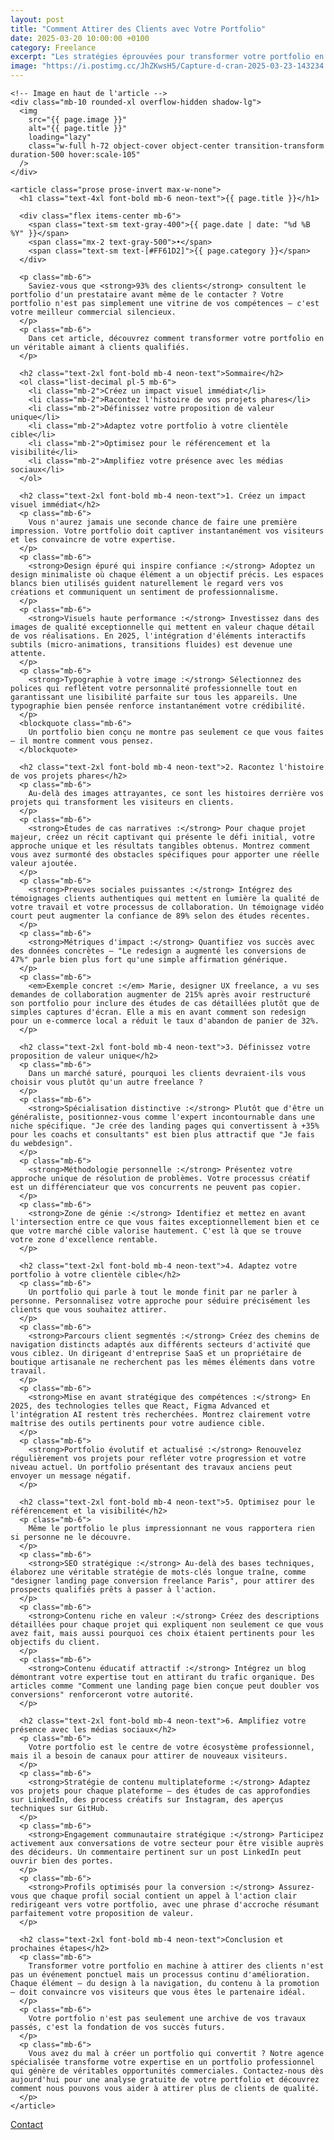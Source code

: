 ```yaml
---
layout: post
title: "Comment Attirer des Clients avec Votre Portfolio"
date: 2025-03-20 10:00:00 +0100
category: Freelance
excerpt: "Les stratégies éprouvées pour transformer votre portfolio en véritable outil commercial et décrocher plus de projets en tant que freelance."
image: "https://i.postimg.cc/JhZKwsH5/Capture-d-cran-2025-03-23-143234.webp"
---
```

<main class="pt-24 pb-16 bg-[#0A0118] text-white">
  <div class="container mx-auto px-4 max-w-4xl">

    <!-- Image en haut de l'article -->
    <div class="mb-10 rounded-xl overflow-hidden shadow-lg">
      <img 
        src="{{ page.image }}" 
        alt="{{ page.title }}" 
        loading="lazy"
        class="w-full h-72 object-cover object-center transition-transform duration-500 hover:scale-105"
      />
    </div>

    <article class="prose prose-invert max-w-none">
      <h1 class="text-4xl font-bold mb-6 neon-text">{{ page.title }}</h1>
      
      <div class="flex items-center mb-6">
        <span class="text-sm text-gray-400">{{ page.date | date: "%d %B %Y" }}</span>
        <span class="mx-2 text-gray-500">•</span>
        <span class="text-sm text-[#FF61D2]">{{ page.category }}</span>
      </div>

      <p class="mb-6">
        Saviez-vous que <strong>93% des clients</strong> consultent le portfolio d'un prestataire avant même de le contacter ? Votre portfolio n'est pas simplement une vitrine de vos compétences — c'est votre meilleur commercial silencieux.
      </p>
      <p class="mb-6">
        Dans cet article, découvrez comment transformer votre portfolio en un véritable aimant à clients qualifiés.
      </p>

      <h2 class="text-2xl font-bold mb-4 neon-text">Sommaire</h2>
      <ol class="list-decimal pl-5 mb-6">
        <li class="mb-2">Créez un impact visuel immédiat</li>
        <li class="mb-2">Racontez l'histoire de vos projets phares</li>
        <li class="mb-2">Définissez votre proposition de valeur unique</li>
        <li class="mb-2">Adaptez votre portfolio à votre clientèle cible</li>
        <li class="mb-2">Optimisez pour le référencement et la visibilité</li>
        <li class="mb-2">Amplifiez votre présence avec les médias sociaux</li>
      </ol>

      <h2 class="text-2xl font-bold mb-4 neon-text">1. Créez un impact visuel immédiat</h2>
      <p class="mb-6">
        Vous n'aurez jamais une seconde chance de faire une première impression. Votre portfolio doit captiver instantanément vos visiteurs et les convaincre de votre expertise.
      </p>
      <p class="mb-6">
        <strong>Design épuré qui inspire confiance :</strong> Adoptez un design minimaliste où chaque élément a un objectif précis. Les espaces blancs bien utilisés guident naturellement le regard vers vos créations et communiquent un sentiment de professionnalisme.
      </p>
      <p class="mb-6">
        <strong>Visuels haute performance :</strong> Investissez dans des images de qualité exceptionnelle qui mettent en valeur chaque détail de vos réalisations. En 2025, l'intégration d'éléments interactifs subtils (micro-animations, transitions fluides) est devenue une attente.
      </p>
      <p class="mb-6">
        <strong>Typographie à votre image :</strong> Sélectionnez des polices qui reflètent votre personnalité professionnelle tout en garantissant une lisibilité parfaite sur tous les appareils. Une typographie bien pensée renforce instantanément votre crédibilité.
      </p>
      <blockquote class="mb-6">
        Un portfolio bien conçu ne montre pas seulement ce que vous faites — il montre comment vous pensez.
      </blockquote>

      <h2 class="text-2xl font-bold mb-4 neon-text">2. Racontez l'histoire de vos projets phares</h2>
      <p class="mb-6">
        Au-delà des images attrayantes, ce sont les histoires derrière vos projets qui transforment les visiteurs en clients.
      </p>
      <p class="mb-6">
        <strong>Études de cas narratives :</strong> Pour chaque projet majeur, créez un récit captivant qui présente le défi initial, votre approche unique et les résultats tangibles obtenus. Montrez comment vous avez surmonté des obstacles spécifiques pour apporter une réelle valeur ajoutée.
      </p>
      <p class="mb-6">
        <strong>Preuves sociales puissantes :</strong> Intégrez des témoignages clients authentiques qui mettent en lumière la qualité de votre travail et votre processus de collaboration. Un témoignage vidéo court peut augmenter la confiance de 89% selon des études récentes.
      </p>
      <p class="mb-6">
        <strong>Métriques d'impact :</strong> Quantifiez vos succès avec des données concrètes — "Le redesign a augmenté les conversions de 47%" parle bien plus fort qu'une simple affirmation générique.
      </p>
      <p class="mb-6">
        <em>Exemple concret :</em> Marie, designer UX freelance, a vu ses demandes de collaboration augmenter de 215% après avoir restructuré son portfolio pour inclure des études de cas détaillées plutôt que de simples captures d'écran. Elle a mis en avant comment son redesign pour un e-commerce local a réduit le taux d'abandon de panier de 32%.
      </p>

      <h2 class="text-2xl font-bold mb-4 neon-text">3. Définissez votre proposition de valeur unique</h2>
      <p class="mb-6">
        Dans un marché saturé, pourquoi les clients devraient-ils vous choisir vous plutôt qu'un autre freelance ?
      </p>
      <p class="mb-6">
        <strong>Spécialisation distinctive :</strong> Plutôt que d'être un généraliste, positionnez-vous comme l'expert incontournable dans une niche spécifique. "Je crée des landing pages qui convertissent à +35% pour les coachs et consultants" est bien plus attractif que "Je fais du webdesign".
      </p>
      <p class="mb-6">
        <strong>Méthodologie personnelle :</strong> Présentez votre approche unique de résolution de problèmes. Votre processus créatif est un différenciateur que vos concurrents ne peuvent pas copier.
      </p>
      <p class="mb-6">
        <strong>Zone de génie :</strong> Identifiez et mettez en avant l'intersection entre ce que vous faites exceptionnellement bien et ce que votre marché cible valorise hautement. C'est là que se trouve votre zone d'excellence rentable.
      </p>

      <h2 class="text-2xl font-bold mb-4 neon-text">4. Adaptez votre portfolio à votre clientèle cible</h2>
      <p class="mb-6">
        Un portfolio qui parle à tout le monde finit par ne parler à personne. Personnalisez votre approche pour séduire précisément les clients que vous souhaitez attirer.
      </p>
      <p class="mb-6">
        <strong>Parcours client segmentés :</strong> Créez des chemins de navigation distincts adaptés aux différents secteurs d'activité que vous ciblez. Un dirigeant d'entreprise SaaS et un propriétaire de boutique artisanale ne recherchent pas les mêmes éléments dans votre travail.
      </p>
      <p class="mb-6">
        <strong>Mise en avant stratégique des compétences :</strong> En 2025, des technologies telles que React, Figma Advanced et l'intégration AI restent très recherchées. Montrez clairement votre maîtrise des outils pertinents pour votre audience cible.
      </p>
      <p class="mb-6">
        <strong>Portfolio évolutif et actualisé :</strong> Renouvelez régulièrement vos projets pour refléter votre progression et votre niveau actuel. Un portfolio présentant des travaux anciens peut envoyer un message négatif.
      </p>

      <h2 class="text-2xl font-bold mb-4 neon-text">5. Optimisez pour le référencement et la visibilité</h2>
      <p class="mb-6">
        Même le portfolio le plus impressionnant ne vous rapportera rien si personne ne le découvre.
      </p>
      <p class="mb-6">
        <strong>SEO stratégique :</strong> Au-delà des bases techniques, élaborez une véritable stratégie de mots-clés longue traîne, comme "designer landing page conversion freelance Paris", pour attirer des prospects qualifiés prêts à passer à l'action.
      </p>
      <p class="mb-6">
        <strong>Contenu riche en valeur :</strong> Créez des descriptions détaillées pour chaque projet qui expliquent non seulement ce que vous avez fait, mais aussi pourquoi ces choix étaient pertinents pour les objectifs du client.
      </p>
      <p class="mb-6">
        <strong>Contenu éducatif attractif :</strong> Intégrez un blog démontrant votre expertise tout en attirant du trafic organique. Des articles comme "Comment une landing page bien conçue peut doubler vos conversions" renforceront votre autorité.
      </p>

      <h2 class="text-2xl font-bold mb-4 neon-text">6. Amplifiez votre présence avec les médias sociaux</h2>
      <p class="mb-6">
        Votre portfolio est le centre de votre écosystème professionnel, mais il a besoin de canaux pour attirer de nouveaux visiteurs.
      </p>
      <p class="mb-6">
        <strong>Stratégie de contenu multiplateforme :</strong> Adaptez vos projets pour chaque plateforme — des études de cas approfondies sur LinkedIn, des process créatifs sur Instagram, des aperçus techniques sur GitHub.
      </p>
      <p class="mb-6">
        <strong>Engagement communautaire stratégique :</strong> Participez activement aux conversations de votre secteur pour être visible auprès des décideurs. Un commentaire pertinent sur un post LinkedIn peut ouvrir bien des portes.
      </p>
      <p class="mb-6">
        <strong>Profils optimisés pour la conversion :</strong> Assurez-vous que chaque profil social contient un appel à l'action clair redirigeant vers votre portfolio, avec une phrase d'accroche résumant parfaitement votre proposition de valeur.
      </p>

      <h2 class="text-2xl font-bold mb-4 neon-text">Conclusion et prochaines étapes</h2>
      <p class="mb-6">
        Transformer votre portfolio en machine à attirer des clients n'est pas un événement ponctuel mais un processus continu d'amélioration. Chaque élément — du design à la navigation, du contenu à la promotion — doit convaincre vos visiteurs que vous êtes le partenaire idéal.
      </p>
      <p class="mb-6">
        Votre portfolio n'est pas seulement une archive de vos travaux passés, c'est la fondation de vos succès futurs.
      </p>
      <p class="mb-6">
        Vous avez du mal à créer un portfolio qui convertit ? Notre agence spécialisée transforme votre expertise en un portfolio professionnel qui génère de véritables opportunités commerciales. Contactez-nous dès aujourd'hui pour une analyse gratuite de votre portfolio et découvrez comment nous pouvons vous aider à attirer plus de clients de qualité.
      </p>
    </article>
  </div>
</main>

<!-- Bouton CTA sticky -->
<a href="https://athenapro.ovh/Contact.html" class="fixed bottom-4 right-4 bg-[#FF61D2] text-white font-bold py-3 px-5 rounded-full shadow-lg transition-all hover:scale-105 hover:shadow-2xl">
  Contact
</a>

